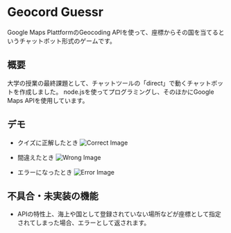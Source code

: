 # Geocord Guessr

 Google Maps PlattformのGeocoding APIを使って、座標からその国を当てるというチャットボット形式のゲームです。

## 概要

 大学の授業の最終課題として、チャットツールの「direct」で動くチャットボットを作成しました。
 node.jsを使ってプログラミングし、そのほかにGoogle Maps APIを使用しています。

## デモ

- クイズに正解したとき
![Correct Image](https://github.com/wakashiyo/GeocordGuessr/assets/129835423/4be78045-a4f7-4193-b700-16410d06c0e7)

- 間違えたとき
![Wrong Image](https://github.com/wakashiyo/GeocordGuessr/assets/129835423/61e741e4-34f3-40bb-beb9-63b13417a979)

- エラーになったとき
![Error Image](https://github.com/wakashiyo/GeocordGuessr/assets/129835423/26a54cb3-500b-40e0-b8a9-33db2c619a6a)

## 不具合・未実装の機能

- APIの特性上、海上や国として登録されていない場所などが座標として指定されてしまった場合、エラーとして返されます。
